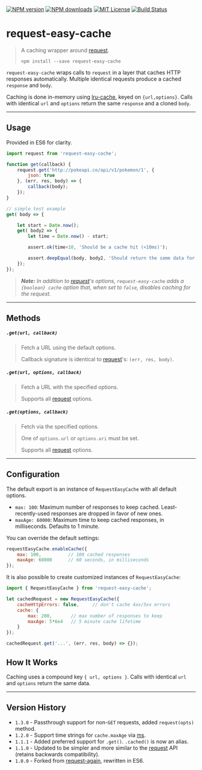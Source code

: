 [![NPM version][npm-version-image]][npm-url] [![NPM downloads][npm-downloads-image]][npm-url] [![MIT License][license-image]][license-url] [![Build Status][travis-image]][travis-url]

# request-easy-cache

> A caching wrapper around [request].
>
> `npm install --save request-easy-cache`

`request-easy-cache` wraps calls to `request` in a layer that caches HTTP responses automatically. Multiple identical requests produce a cached `response` and `body`.

Caching is done in-memory using [lru-cache], keyed on `{url,options}`. Calls with identical `url` and `options` return the same `response` and a cloned `body`.


---


## Usage

Provided in ES6 for clarity.

```js
import request from 'request-easy-cache';

function get(callback) {
	request.get('http://pokeapi.co/api/v1/pokemon/1', {
		json: true
	}, (err, res, body) => {
		callback(body);
	});
}

// simple test example
get( body => {

	let start = Date.now();
	get( body2 => {
		let time = Date.now() - start;

		assert.ok(time<10, 'Should be a cache hit (<10ms)');

		assert.deepEqual(body, body2, 'Should return the same data for a cached call');
	});
});
```


> _**Note:** In addition to [request]'s options, `request-easy-cache` adds a `{boolean} cache` option that, when set to `false`, disables caching for the request._


---


## Methods


##### `.get(url, callback)`

> Fetch a URL using the default options.
>
> Callback signature is identical to [request]'s: `(err, res, body)`.

##### `.get(url, options, callback)`

> Fetch a URL with the specified options.
>
> Supports all [request] options.

##### `.get(options, callback)`

> Fetch via the specified options.
>
> One of `options.url` or `options.uri` must be set.
>
> Supports all [request] options.


---


## Configuration

The default export is an instance of `RequestEasyCache` with all default options.

* `max: 100`: Maximum number of responses to keep cached. Least-recently-used responses are dropped in favor of new ones.
* `maxAge: 60000`: Maximum time to keep cached responses, in milliseconds. Defaults to 1 minute.

You can override the default settings:

```js
requestEasyCache.enableCache({
	max: 100,		   // 100 cached responses
	maxAge: 60000	   // 60 seconds, in milliseconds
});
```

It is also possible to create customized instances of `RequestEasyCache`:

```js
import { RequestEasyCache } from 'request-easy-cache';

let cachedRequest = new RequestEasyCache({
	cacheHttpErrors: false,		// don't cache 4xx/5xx errors
	cache: {
		max: 200,		// max number of responses to keep
		maxAge: 5*6e4	// 5 minute cache lifetime
	}
});

cachedRequest.get('...', (err, res, body) => {});
```


## How It Works

Caching uses a compound key `{ url, options }`. Calls with identical `url` and `options` return the same data.


---


## Version History

* `1.3.0` - Passthrough support for non-`GET` requests, added `request(opts)` method.
* `1.2.0` - Support time strings for `cache.maxAge` via [ms](https://www.npmjs.com/package/ms).
* `1.1.1` - Added preferred support for `.get()`. `.cached()` is now an alias.
* `1.1.0` - Updated to be simpler and more similar to the [request] API (retains backwards compatibility).
* `1.0.0` - Forked from [request-again], rewritten in ES6.


[license-image]: http://img.shields.io/badge/license-MIT-blue.svg?style=flat-square
[license-url]: https://github.com/developit/request-easy-cache/blob/master/LICENSE

[npm-version-image]: http://img.shields.io/npm/v/request-easy-cache.svg?style=flat-square
[npm-downloads-image]: http://img.shields.io/npm/dm/request-easy-cache.svg?style=flat-square
[npm-url]: https://npmjs.org/package/request-easy-cache

[travis-image]: http://img.shields.io/travis/developit/request-easy-cache/master.svg?style=flat-square
[travis-url]: http://travis-ci.org/developit/request-easy-cache

[request]: https://www.npmjs.com/package/request
[request-again]: https://github.com/hemphillcc/request-again
[lru-cache]: https://www.npmjs.com/package/lru-cache
